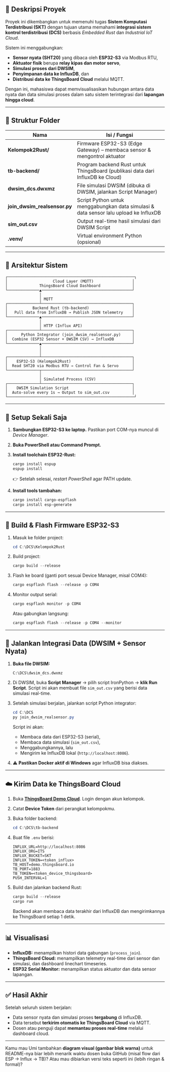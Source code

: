 

## 🎯 Deskripsi Proyek

Proyek ini dikembangkan untuk memenuhi tugas **Sistem Komputasi Terdistribusi (SKT)** dengan tujuan utama memahami **integrasi sistem kontrol terdistribusi (DCS)** berbasis *Embedded Rust* dan *Industrial IoT Cloud*.

Sistem ini menggabungkan:

* **Sensor nyata (SHT20)** yang dibaca oleh **ESP32-S3** via Modbus RTU,
* **Aktuator fisik** berupa **relay kipas dan motor servo**,
* **Simulasi proses dari DWSIM**,
* **Penyimpanan data ke InfluxDB**, dan
* **Distribusi data ke ThingsBoard Cloud** melalui MQTT.

Dengan ini, mahasiswa dapat memvisualisasikan hubungan antara data nyata dan data simulasi proses dalam satu sistem terintegrasi dari **lapangan hingga cloud**.

---

## 📂 Struktur Folder

| Nama                         | Isi / Fungsi                                                                          |
| ---------------------------- | ------------------------------------------------------------------------------------- |
| **Kelompok2Rust/**           | Firmware ESP32-S3 (Edge Gateway) – membaca sensor & mengontrol aktuator               |
| **tb-backend/**              | Program backend Rust untuk ThingsBoard (publikasi data dari InfluxDB ke Cloud)        |
| **dwsim_dcs.dwxmz**          | File simulasi DWSIM (dibuka di DWSIM, jalankan Script Manager)                        |
| **join_dwsim_realsensor.py** | Script Python untuk menggabungkan data simulasi & data sensor lalu upload ke InfluxDB |
| **sim_out.csv**              | Output real-time hasil simulasi dari DWSIM Script                                     |
| **.venv/**                   | Virtual environment Python (opsional)                                                 |

---

## 🧩 Arsitektur Sistem

```
┌────────────────────────────────────────────────────────┐
│                    Cloud Layer (MQTT)                 │
│              ThingsBoard Cloud Dashboard              │
└──────────────▲────────────────────────────────────────┘
               │
               │ MQTT
┌──────────────┴────────────────────────────────────────┐
│           Backend Rust (tb-backend)                   │
│   Pull data from InfluxDB → Publish JSON telemetry    │
└──────────────▲────────────────────────────────────────┘
               │
               │ HTTP (Influx API)
┌──────────────┴────────────────────────────────────────┐
│      Python Integrator (join_dwsim_realsensor.py)     │
│  Combine (ESP32 Sensor + DWSIM CSV) → InfluxDB        │
└──────────────▲────────────────────────────────────────┘
               │
               │ 
┌──────────────┴────────────────────────────────────────┐
│    ESP32-S3 (Kelompok2Rust)                           │
│  Read SHT20 via Modbus RTU → Control Fan & Servo      │
└──────────────┬────────────────────────────────────────┘
               │
               │ Simulated Process (CSV)
┌──────────────┴────────────────────────────────────────┐
│    DWSIM Simulation Script                            │
│  Auto-solve every 1s → Output to sim_out.csv          │
└────────────────────────────────────────────────────────┘
```

---

## 🔧 Setup Sekali Saja

1. **Sambungkan ESP32-S3 ke laptop.**
   Pastikan port COM-nya muncul di *Device Manager*.

2. **Buka PowerShell atau Command Prompt.**

3. **Install toolchain ESP32-Rust:**

   ```powershell
   cargo install espup
   espup install
   ```

   👉 Setelah selesai, *restart PowerShell* agar PATH update.

4. **Install tools tambahan:**

   ```powershell
   cargo install cargo-espflash
   cargo install esp-generate
   ```

---

## 🚀 Build & Flash Firmware ESP32-S3

1. Masuk ke folder project:

   ```powershell
   cd C:\DCS\Kelompok2Rust
   ```

2. Build project:

   ```powershell
   cargo build --release
   ```

3. Flash ke board (ganti port sesuai Device Manager, misal COM4):

   ```powershell
   cargo espflash flash --release -p COM4
   ```

4. Monitor output serial:

   ```powershell
   cargo espflash monitor -p COM4
   ```

   Atau gabungkan langsung:

   ```powershell
   cargo espflash flash --release -p COM4 --monitor
   ```

---

## 🧠 Jalankan Integrasi Data (DWSIM + Sensor Nyata)

1. **Buka file DWSIM:**

   ```
   C:\DCS\dwsim_dcs.dwxmz
   ```

2. Di DWSIM, buka **Script Manager** → pilih script IronPython → **klik Run Script**.
   Script ini akan membuat file `sim_out.csv` yang berisi data simulasi real-time.

3. Setelah simulasi berjalan, jalankan script Python integrator:

   ```powershell
   cd C:\DCS
   py join_dwsim_realsensor.py
   ```

   Script ini akan:

   * Membaca data dari ESP32-S3 (serial),
   * Membaca data simulasi (`sim_out.csv`),
   * Menggabungkannya, lalu
   * Mengirim ke InfluxDB lokal (`http://localhost:8086`).

4. ⚠️ **Pastikan Docker aktif di Windows** agar InfluxDB bisa diakses.

---

## ☁️ Kirim Data ke ThingsBoard Cloud

1. Buka [**ThingsBoard Demo Cloud**](http://demo.thingsboard.io/).
   Login dengan akun kelompok.

2. Catat **Device Token** dari perangkat kelompokmu.

3. Buka folder backend:

   ```powershell
   cd C:\DCS\tb-backend
   ```

4. Buat file `.env` berisi:

   ```
   INFLUX_URL=http://localhost:8086
   INFLUX_ORG=ITS
   INFLUX_BUCKET=SKT
   INFLUX_TOKEN=<token_influx>
   TB_HOST=demo.thingsboard.io
   TB_PORT=1883
   TB_TOKEN=<token_device_thingsboard>
   PUSH_INTERVAL=1
   ```

5. Build dan jalankan backend Rust:

   ```powershell
   cargo build --release
   cargo run
   ```

   Backend akan membaca data terakhir dari InfluxDB dan mengirimkannya ke ThingsBoard setiap 1 detik.

---

## 📊 Visualisasi

* **InfluxDB:** menampilkan histori data gabungan (`process_join`).
* **ThingsBoard Cloud:** menampilkan telemetry real-time dari sensor dan simulasi, dan dashboard linechart timeseries.
* **ESP32 Serial Monitor:** menampilkan status aktuator dan data sensor lapangan.

---

## ✅ Hasil Akhir

Setelah seluruh sistem berjalan:

* Data sensor nyata dan simulasi proses **tergabung** di InfluxDB.
* Data tersebut **terkirim otomatis ke ThingsBoard Cloud** via MQTT.
* Dosen atau penguji dapat **memantau proses real-time** melalui dashboard cloud.

---

Kamu mau Umi tambahkan **diagram visual (gambar blok warna)** untuk README-nya biar lebih menarik waktu dosen buka GitHub (misal flow dari ESP → Influx → TB)?
Atau mau dibiarkan versi teks seperti ini (lebih ringan & formal)?
